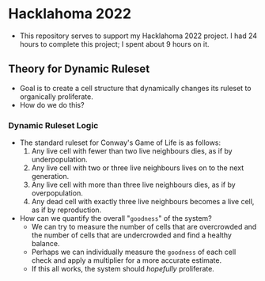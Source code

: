 # Hacklahoma 2022
- This repository serves to support my Hacklahoma 2022 project. I had 24 hours to complete this project; I spent about 9 hours on it.  

## Theory for Dynamic Ruleset
- Goal is to create a cell structure that dynamically changes its ruleset to organically proliferate.
- How do we do this?
### Dynamic Ruleset Logic
- The standard ruleset for Conway's Game of Life is as follows: 
   1. Any live cell with fewer than two live neighbours dies, as if by underpopulation.
   2. Any live cell with two or three live neighbours lives on to the next generation.
   3. Any live cell with more than three live neighbours dies, as if by overpopulation.
   4. Any dead cell with exactly three live neighbours becomes a live cell, as if by reproduction.
- How can we quantify the overall "`goodness`" of the system?
   - We can try to measure the number of cells that are overcrowded and the number of cells that are undercrowded and find a healthy balance.
   - Perhaps we can individually measure the `goodness` of each cell check and apply a multiplier for a more accurate estimate.
   - If this all works, the system should *hopefully* proliferate.



